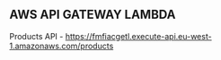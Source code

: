 ## AWS API GATEWAY LAMBDA

Products API - https://fmfiacgetl.execute-api.eu-west-1.amazonaws.com/products